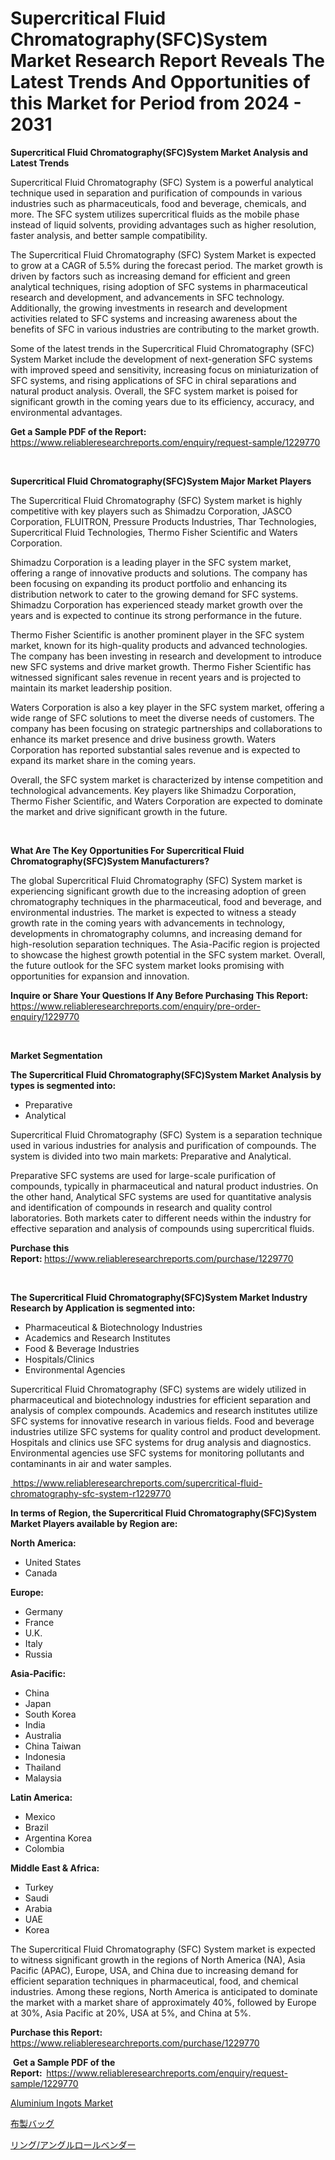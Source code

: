 <p><h1>Supercritical Fluid Chromatography(SFC)System Market Research Report Reveals The Latest Trends And Opportunities of this Market for Period from 2024 - 2031</h1></p><p><strong>Supercritical Fluid Chromatography(SFC)System Market Analysis and Latest Trends</strong></p>
<p><p>Supercritical Fluid Chromatography (SFC) System is a powerful analytical technique used in separation and purification of compounds in various industries such as pharmaceuticals, food and beverage, chemicals, and more. The SFC system utilizes supercritical fluids as the mobile phase instead of liquid solvents, providing advantages such as higher resolution, faster analysis, and better sample compatibility.</p><p>The Supercritical Fluid Chromatography (SFC) System Market is expected to grow at a CAGR of 5.5% during the forecast period. The market growth is driven by factors such as increasing demand for efficient and green analytical techniques, rising adoption of SFC systems in pharmaceutical research and development, and advancements in SFC technology. Additionally, the growing investments in research and development activities related to SFC systems and increasing awareness about the benefits of SFC in various industries are contributing to the market growth.</p><p>Some of the latest trends in the Supercritical Fluid Chromatography (SFC) System Market include the development of next-generation SFC systems with improved speed and sensitivity, increasing focus on miniaturization of SFC systems, and rising applications of SFC in chiral separations and natural product analysis. Overall, the SFC system market is poised for significant growth in the coming years due to its efficiency, accuracy, and environmental advantages.</p></p>
<p><strong>Get a Sample PDF of the Report:&nbsp;</strong> <a href="https://www.reliableresearchreports.com/enquiry/request-sample/1229770">https://www.reliableresearchreports.com/enquiry/request-sample/1229770</a></p>
<p>&nbsp;</p>
<p><strong>Supercritical Fluid Chromatography(SFC)System Major Market Players</strong></p>
<p><p>The Supercritical Fluid Chromatography (SFC) System market is highly competitive with key players such as Shimadzu Corporation, JASCO Corporation, FLUITRON, Pressure Products Industries, Thar Technologies, Supercritical Fluid Technologies, Thermo Fisher Scientific and Waters Corporation. </p><p>Shimadzu Corporation is a leading player in the SFC system market, offering a range of innovative products and solutions. The company has been focusing on expanding its product portfolio and enhancing its distribution network to cater to the growing demand for SFC systems. Shimadzu Corporation has experienced steady market growth over the years and is expected to continue its strong performance in the future.</p><p>Thermo Fisher Scientific is another prominent player in the SFC system market, known for its high-quality products and advanced technologies. The company has been investing in research and development to introduce new SFC systems and drive market growth. Thermo Fisher Scientific has witnessed significant sales revenue in recent years and is projected to maintain its market leadership position.</p><p>Waters Corporation is also a key player in the SFC system market, offering a wide range of SFC solutions to meet the diverse needs of customers. The company has been focusing on strategic partnerships and collaborations to enhance its market presence and drive business growth. Waters Corporation has reported substantial sales revenue and is expected to expand its market share in the coming years.</p><p>Overall, the SFC system market is characterized by intense competition and technological advancements. Key players like Shimadzu Corporation, Thermo Fisher Scientific, and Waters Corporation are expected to dominate the market and drive significant growth in the future.</p></p>
<p>&nbsp;</p>
<p><strong>What Are The Key Opportunities For Supercritical Fluid Chromatography(SFC)System Manufacturers?</strong></p>
<p><p>The global Supercritical Fluid Chromatography (SFC) System market is experiencing significant growth due to the increasing adoption of green chromatography techniques in the pharmaceutical, food and beverage, and environmental industries. The market is expected to witness a steady growth rate in the coming years with advancements in technology, developments in chromatography columns, and increasing demand for high-resolution separation techniques. The Asia-Pacific region is projected to showcase the highest growth potential in the SFC system market. Overall, the future outlook for the SFC system market looks promising with opportunities for expansion and innovation.</p></p>
<p><strong>Inquire or Share Your Questions If Any Before Purchasing This Report:</strong> <a href="https://www.reliableresearchreports.com/enquiry/pre-order-enquiry/1229770">https://www.reliableresearchreports.com/enquiry/pre-order-enquiry/1229770</a></p>
<p>&nbsp;</p>
<p><strong>Market Segmentation</strong></p>
<p><strong>The Supercritical Fluid Chromatography(SFC)System Market Analysis by types is segmented into:</strong></p>
<p><ul><li>Preparative</li><li>Analytical</li></ul></p>
<p><p>Supercritical Fluid Chromatography (SFC) System is a separation technique used in various industries for analysis and purification of compounds. The system is divided into two main markets: Preparative and Analytical. </p><p>Preparative SFC systems are used for large-scale purification of compounds, typically in pharmaceutical and natural product industries. On the other hand, Analytical SFC systems are used for quantitative analysis and identification of compounds in research and quality control laboratories. Both markets cater to different needs within the industry for effective separation and analysis of compounds using supercritical fluids.</p></p>
<p><strong>Purchase this Report:&nbsp;</strong><a href="https://www.reliableresearchreports.com/purchase/1229770">https://www.reliableresearchreports.com/purchase/1229770</a></p>
<p>&nbsp;</p>
<p><strong>The Supercritical Fluid Chromatography(SFC)System Market Industry Research by Application is segmented into:</strong></p>
<p><ul><li>Pharmaceutical & Biotechnology Industries</li><li>Academics and Research Institutes</li><li>Food & Beverage Industries</li><li>Hospitals/Clinics</li><li>Environmental Agencies</li></ul></p>
<p><p>Supercritical Fluid Chromatography (SFC) systems are widely utilized in pharmaceutical and biotechnology industries for efficient separation and analysis of complex compounds. Academics and research institutes utilize SFC systems for innovative research in various fields. Food and beverage industries utilize SFC systems for quality control and product development. Hospitals and clinics use SFC systems for drug analysis and diagnostics. Environmental agencies use SFC systems for monitoring pollutants and contaminants in air and water samples.</p></p>
<p><a href="https://www.reliableresearchreports.com/supercritical-fluid-chromatography-sfc-system-r1229770">&nbsp;https://www.reliableresearchreports.com/supercritical-fluid-chromatography-sfc-system-r1229770</a></p>
<p><strong>In terms of Region, the Supercritical Fluid Chromatography(SFC)System Market Players available by Region are:</strong></p>
<p>
    <p> <strong> North America: </strong>
        <ul>
            <li>United States</li>
            <li>Canada</li>
        </ul>
        </p> 
    <p> <strong> Europe: </strong>
        <ul>
            <li>Germany</li>
            <li>France</li>
            <li>U.K.</li>
            <li>Italy</li>
            <li>Russia</li>
        </ul>
        </p> 
    <p> <strong> Asia-Pacific: </strong>
        <ul>
            <li>China</li>
            <li>Japan</li>
            <li>South Korea</li>
            <li>India</li>
            <li>Australia</li>
            <li>China Taiwan</li>
            <li>Indonesia</li>
            <li>Thailand</li>
            <li>Malaysia</li>
        </ul>
        </p> 
    <p> <strong> Latin America: </strong>
        <ul>
            <li>Mexico</li>
            <li>Brazil</li>
            <li>Argentina Korea</li>
            <li>Colombia</li>
        </ul>
        </p> 
    <p> <strong> Middle East & Africa: </strong>
        <ul>
            <li>Turkey</li>
            <li>Saudi</li>
            <li>Arabia</li>
            <li>UAE</li>
            <li>Korea</li>
        </ul>
    </p>
    </p>
<p><p>The Supercritical Fluid Chromatography (SFC) System market is expected to witness significant growth in the regions of North America (NA), Asia Pacific (APAC), Europe, USA, and China due to increasing demand for efficient separation techniques in pharmaceutical, food, and chemical industries. Among these regions, North America is anticipated to dominate the market with a market share of approximately 40%, followed by Europe at 30%, Asia Pacific at 20%, USA at 5%, and China at 5%.</p></p>
<p><strong>Purchase this Report: </strong><a href="https://www.reliableresearchreports.com/purchase/1229770">https://www.reliableresearchreports.com/purchase/1229770</a></p>
<p>&nbsp;<strong>Get a Sample PDF of the Report:&nbsp;&nbsp;</strong><a href="https://www.reliableresearchreports.com/enquiry/request-sample/1229770">https://www.reliableresearchreports.com/enquiry/request-sample/1229770</a></p>
<p><strong></strong></p>
<p><p><a href="https://issuu.com/reportprime-2/docs/aluminium-ingots-market-size-2030.pptx">Aluminium Ingots Market</a></p><p><a href="https://github.com/EthanMorar2011/Market-Research-Report-List-1/blob/main/506264940739.md">布製バッグ</a></p><p><a href="https://github.com/dzy793153605/Market-Research-Report-List-1/blob/main/451888740738.md">リング/アングルロールベンダー</a></p></p>